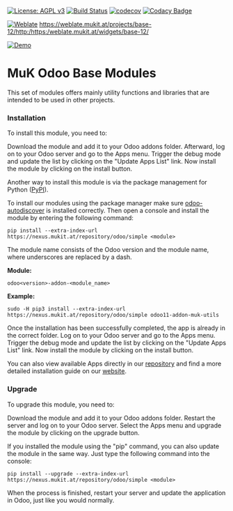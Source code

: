 [![License: AGPL v3](https://img.shields.io/badge/License-AGPL%20v3-blue.svg)](https://www.gnu.org/licenses/agpl-3.0)
[![Build Status](https://travis-ci.org/muk-it/muk_base.svg?branch=12.0)](https://travis-ci.org/muk-it/muk_base)
[![codecov](https://codecov.io/gh/muk-it/muk_base/branch/12.0/graph/badge.svg)](https://codecov.io/gh/muk-it/muk_base)
[![Codacy Badge](https://api.codacy.com/project/badge/Grade/c867f25820614ed795e7567e37bd81c0)](https://www.codacy.com/app/keshrath/muk_base?utm_source=github.com&amp;utm_medium=referral&amp;utm_content=muk-it/muk_base&amp;utm_campaign=Badge_Grade)

[![Weblate](https://weblate.mukit.at/widgets/base-12/-/svg-badge.svg)](https://weblate.mukit.at/projects/base-12/)
https://weblate.mukit.at/projects/base-12/http:/https:/weblate.mukit.at/widgets/base-12/

[![Demo](https://img.shields.io/badge/demo-Try%20me-243742.svg)](https://mukit.at/r/SgN)

# MuK Odoo Base Modules

This set of modules offers mainly utility functions and libraries that are intended to be used in other projects.

### Installation

To install this module, you need to:

Download the module and add it to your Odoo addons folder. Afterward,
log on to your Odoo server and go to the Apps menu. Trigger the debug
mode and update the list by clicking on the "Update Apps List" link. Now
install the module by clicking on the install button.

Another way to install this module is via the package management for
Python ([PyPI]).

To install our modules using the package manager make sure
[odoo-autodiscover] is installed correctly. Then open a console and
install the module by entering the following command:

`pip install --extra-index-url https://nexus.mukit.at/repository/odoo/simple <module>`

The module name consists of the Odoo version and the module name, where
underscores are replaced by a dash.

**Module:**

`odoo<version>-addon-<module_name>`

**Example:**

`sudo -H pip3 install --extra-index-url https://nexus.mukit.at/repository/odoo/simple odoo11-addon-muk-utils`

Once the installation has been successfully completed, the app is
already in the correct folder. Log on to your Odoo server and go to the
Apps menu. Trigger the debug mode and update the list by clicking on the
"Update Apps List" link. Now install the module by clicking on the
install button.

You can also view available Apps directly in our [repository] and find a
more detailed installation guide on our [website].

### Upgrade

To upgrade this module, you need to:

Download the module and add it to your Odoo addons folder. Restart the
server and log on to your Odoo server. Select the Apps menu and upgrade
the module by clicking on the upgrade button.

If you installed the module using the "pip" command, you can also update
the module in the same way. Just type the following command into the
console:

`pip install --upgrade --extra-index-url https://nexus.mukit.at/repository/odoo/simple <module>`

When the process is finished, restart your server and update the
application in Odoo, just like you would normally.

  [PyPI]: https://pypi.org/project/pip/
  [odoo-autodiscover]: https://pypi.org/project/odoo-autodiscover/
  [repository]: https://nexus.mukit.at/#browse/browse:odoo
  [website]: https://mukit.at/page/open-source
  [MuK IT]: https://www.mukit.at/
